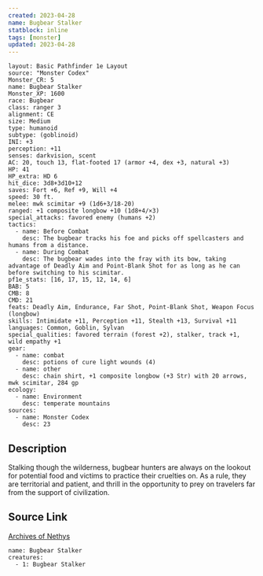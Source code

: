 ```yaml
---
created: 2023-04-28
name: Bugbear Stalker
statblock: inline
tags: [monster]
updated: 2023-04-28
---
```

```statblock
layout: Basic Pathfinder 1e Layout
source: "Monster Codex"
Monster_CR: 5
name: Bugbear Stalker
Monster_XP: 1600
race: Bugbear
class: ranger 3
alignment: CE
size: Medium
type: humanoid
subtype: (goblinoid)
INI: +3
perception: +11
senses: darkvision, scent
AC: 20, touch 13, flat-footed 17 (armor +4, dex +3, natural +3)
HP: 41
HP_extra: HD 6
hit_dice: 3d8+3d10+12
saves: Fort +6, Ref +9, Will +4
speed: 30 ft.
melee: mwk scimitar +9 (1d6+3/18-20)
ranged: +1 composite longbow +10 (1d8+4/×3)
special_attacks: favored enemy (humans +2)
tactics:
  - name: Before Combat
    desc: The bugbear tracks his foe and picks off spellcasters and humans from a distance.
  - name: During Combat
    desc: The bugbear wades into the fray with its bow, taking advantage of Deadly Aim and Point-Blank Shot for as long as he can before switching to his scimitar.
pf1e_stats: [16, 17, 15, 12, 14, 6]
BAB: 5
CMB: 8
CMD: 21
feats: Deadly Aim, Endurance, Far Shot, Point-Blank Shot, Weapon Focus (longbow)
skills: Intimidate +11, Perception +11, Stealth +13, Survival +11
languages: Common, Goblin, Sylvan
special_qualities: favored terrain (forest +2), stalker, track +1, wild empathy +1
gear:
  - name: combat
    desc: potions of cure light wounds (4)
  - name: other
    desc: chain shirt, +1 composite longbow (+3 Str) with 20 arrows, mwk scimitar, 284 gp
ecology:
  - name: Environment
    desc: temperate mountains
sources:
  - name: Monster Codex
    desc: 23
```
## Description
Stalking though the wilderness, bugbear hunters are always on the lookout for potential food and victims to practice their cruelties on. As a rule, they are territorial and patient, and thrill in the opportunity to prey on travelers far from the support of civilization.
## Source Link
[Archives of Nethys](https://aonprd.com/MonsterDisplay.aspx?ItemName=Bugbear%20Stalker)
```encounter-table
name: Bugbear Stalker
creatures:
  - 1: Bugbear Stalker
```
